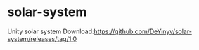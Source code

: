 # solar-system
Unity solar system
Download:https://github.com/DeYinyv/solar-system/releases/tag/1.0
